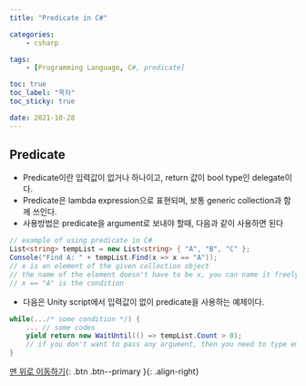 ```yaml
---
title: "Predicate in C#"

categories:
    - csharp

tags:
    - [Programming Language, C#, predicate]

toc: true
toc_label: "목차"
toc_sticky: true

date: 2021-10-28
---
```


## Predicate
- Predicate이란 입력값이 없거나 하나이고, return 값이 bool type인 delegate이다.
- Predicate은 lambda expression으로 표현되며, 보통 generic collection과 함께 쓰인다.
- 사용방법은 predicate을 argument로 보내야 할때, 다음과 같이 사용하면 된다
```c#
// example of using predicate in C#
List<string> tempList = new List<string> { "A", "B", "C" };
Console("Find A: " + tempList.Find(x => x == "A"));
// x is an element of the given collection object
// the name of the element doesn't have to be x, you can name it freely like s or so -> ex: s => s == "A"
// x == "A" is the condition
```
- 다음은 Unity script에서 입력값이 없이 predicate을 사용하는 예제이다.
```c#
while(.../* some condition */) {
    ... // some codes
    yield return new WaitUntil(() => tempList.Count > 0);
    // if you don't want to pass any argument, then you need to type empty parenthesis () instead of the name of the element
}
```

[맨 위로 이동하기](#){: .btn .btn--primary }{: .align-right}